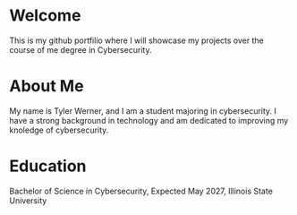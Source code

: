 # Welcome

This is my github portfilio where I will showcase my projects over the course of me degree in Cybersecurity.

# About Me

My name is Tyler Werner, and I am a student majoring in cybersecurity. I have a strong background in technology and am dedicated to improving my knoledge of cybersecurity.

# Education

Bachelor of Science in Cybersecurity, Expected May 2027, Illinois State University
